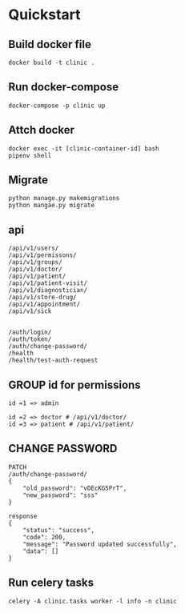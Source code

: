 # Quickstart

## Build docker file

```
docker build -t clinic .
```

## Run docker-compose

```
docker-compose -p clinic up
```

## Attch docker

```
docker exec -it [clinic-container-id] bash
pipenv shell
```

## Migrate

```
python manage.py makemigrations
python mangae.py migrate
```

## api

```
/api/v1/users/
/api/v1/permissons/
/api/v1/groups/
/api/v1/doctor/
/api/v1/patient/
/api/v1/patient-visit/
/api/v1/diagnostician/
/api/v1/store-drug/
/api/v1/appointment/
/api/v1/sick


/auth/login/
/auth/token/
/auth/change-password/
/health
/health/test-auth-request

```

## GROUP id for permissions

```
id =1 => admin

id =2 => doctor # /api/v1/doctor/
id =3 => patient # /api/v1/patient/
```

## CHANGE PASSWORD

```
PATCH
/auth/change-password/
{
    "old_password": "vDEcKG5PrT",
    "new_password": "sss"
}

response
{
    "status": "success",
    "code": 200,
    "message": "Password updated successfully",
    "data": []
}
```

## Run celery tasks

```
celery -A clinic.tasks worker -l info -n clinic

```
